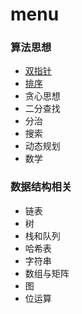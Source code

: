 # menu 

### 算法思想

- [双指针](https://github.com/fsodu/leetcode/tree/main/Two_Pointer)
- [排序](https://github.com/fsodu/leetcode/tree/main/Sorting)
- 贪心思想
- 二分查找
- 分治
- 搜索
- 动态规划
- 数学

### 数据结构相关

- 链表
- 树
- 栈和队列
- 哈希表
- 字符串
- 数组与矩阵
- 图
- 位运算

